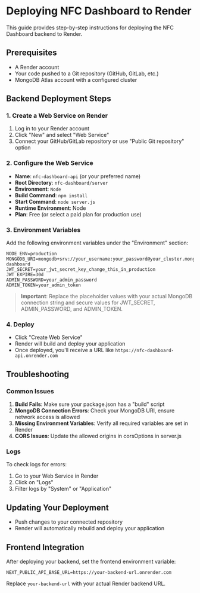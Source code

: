 # Deploying NFC Dashboard to Render

This guide provides step-by-step instructions for deploying the NFC Dashboard backend to Render.

## Prerequisites

- A Render account
- Your code pushed to a Git repository (GitHub, GitLab, etc.)
- MongoDB Atlas account with a configured cluster

## Backend Deployment Steps

### 1. Create a Web Service on Render

1. Log in to your Render account
2. Click "New" and select "Web Service"
3. Connect your GitHub/GitLab repository or use "Public Git repository" option

### 2. Configure the Web Service

- **Name**: `nfc-dashboard-api` (or your preferred name)
- **Root Directory**: `nfc-dashboard/server`
- **Environment**: `Node`
- **Build Command**: `npm install`
- **Start Command**: `node server.js`
- **Runtime Environment**: Node
- **Plan**: Free (or select a paid plan for production use)

### 3. Environment Variables

Add the following environment variables under the "Environment" section:

```
NODE_ENV=production
MONGODB_URI=mongodb+srv://your_username:your_password@your_cluster.mongodb.net/nfc-dashboard
JWT_SECRET=your_jwt_secret_key_change_this_in_production
JWT_EXPIRE=30d
ADMIN_PASSWORD=your_admin_password
ADMIN_TOKEN=your_admin_token
```

> **Important**: Replace the placeholder values with your actual MongoDB connection string and secure values for JWT_SECRET, ADMIN_PASSWORD, and ADMIN_TOKEN.

### 4. Deploy

- Click "Create Web Service"
- Render will build and deploy your application
- Once deployed, you'll receive a URL like `https://nfc-dashboard-api.onrender.com`

## Troubleshooting

### Common Issues

1. **Build Fails**: Make sure your package.json has a "build" script
2. **MongoDB Connection Errors**: Check your MongoDB URI, ensure network access is allowed
3. **Missing Environment Variables**: Verify all required variables are set in Render
4. **CORS Issues**: Update the allowed origins in corsOptions in server.js

### Logs

To check logs for errors:
1. Go to your Web Service in Render
2. Click on "Logs"
3. Filter logs by "System" or "Application"

## Updating Your Deployment

- Push changes to your connected repository
- Render will automatically rebuild and deploy your application

## Frontend Integration

After deploying your backend, set the frontend environment variable:

```
NEXT_PUBLIC_API_BASE_URL=https://your-backend-url.onrender.com
```

Replace `your-backend-url` with your actual Render backend URL. 